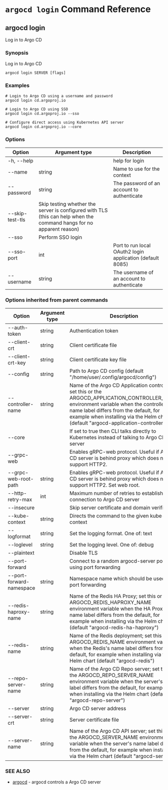 # `argocd login` Command Reference

## argocd login

Log in to Argo CD

### Synopsis

Log in to Argo CD

```
argocd login SERVER [flags]
```

### Examples

```
# Login to Argo CD using a username and password
argocd login cd.argoproj.io

# Login to Argo CD using SSO
argocd login cd.argoproj.io --sso

# Configure direct access using Kubernetes API server
argocd login cd.argoproj.io --core
```

### Options

| Option | Argument type | Description |
| ---------------- | ------ | ---- |
| -h, --help| | help for login |
| --name | string | Name to use for the context |
| --password | string | The password of an account to authenticate |
| --skip-test-tls| Skip testing whether the server is configured with TLS (this can help when the command hangs for no apparent reason) |
| --sso| Perform SSO login |
| --sso-port | int | Port to run local OAuth2 login application (default 8085) |
| --username | string | The username of an account to authenticate |

### Options inherited from parent commands

| Option | Argument type | Description |
| ---------------- | ------ | ---- |
| --auth-token | string | Authentication token |
| --client-crt | string | Client certificate file |
| --client-crt-key | string | Client certificate key file |
| --config | string | Path to Argo CD config (default "/home/user/.config/argocd/config") |
| --controller-name | string | Name of the Argo CD Application controller; set this or the ARGOCD_APPLICATION_CONTROLLER_NAME environment variable when the controller's name label differs from the default, for example when installing via the Helm chart (default "argocd-application-controller") |
| --core | |If set to true then CLI talks directly to Kubernetes instead of talking to Argo CD API server |
| --grpc-web | |Enables gRPC-web protocol. Useful if Argo CD server is behind proxy which does not support HTTP2. |
| --grpc-web-root-path | string | Enables gRPC-web protocol. Useful if Argo CD server is behind proxy which does not support HTTP2. Set web root. |
| --http-retry-max | int | Maximum number of retries to establish http connection to Argo CD server |
| --insecure | |Skip server certificate and domain verification |
| --kube-context | string | Directs the command to the given kube-context |
| --logformat | string | Set the logging format. One of: text|json (default "text") |
| --loglevel | string | Set the logging level. One of: debug|info|warn|error (default "info") |
| --plaintext | |Disable TLS |
| --port-forward | |Connect to a random argocd-server port using port forwarding |
| --port-forward-namespace | string | Namespace name which should be used for port forwarding |
| --redis-haproxy-name | string | Name of the Redis HA Proxy; set this or the ARGOCD_REDIS_HAPROXY_NAME environment variable when the HA Proxy's name label differs from the default, for example when installing via the Helm chart (default "argocd-redis-ha-haproxy") |
| --redis-name | string | Name of the Redis deployment; set this or the ARGOCD_REDIS_NAME environment variable when the Redis's name label differs from the default, for example when installing via the Helm chart (default "argocd-redis") |
| --repo-server-name | string | Name of the Argo CD Repo server; set this or the ARGOCD_REPO_SERVER_NAME environment variable when the server's name label differs from the default, for example when installing via the Helm chart (default "argocd-repo-server") |
| --server | string | Argo CD server address |
| --server-crt | string | Server certificate file |
| --server-name | string | Name of the Argo CD API server; set this or the ARGOCD_SERVER_NAME environment variable when the server's name label differs from the default, for example when installing via the Helm chart (default "argocd-server") |

### SEE ALSO

* [argocd](argocd.md)	 - argocd controls a Argo CD server


